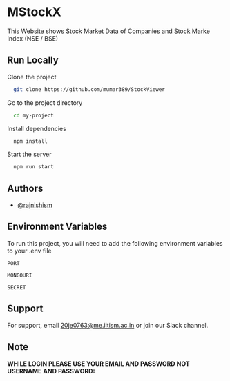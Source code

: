
# MStockX

This Website shows Stock Market Data of Companies and Stock Marke Index (NSE / BSE)

## Run Locally

Clone the project

```bash
  git clone https://github.com/mumar389/StockViewer
```

Go to the project directory

```bash
  cd my-project
```

Install dependencies

```bash
  npm install
```

Start the server

```bash
  npm run start
```


## Authors

- [@rajnishism](https://www.github.com/rajnishism)


## Environment Variables

To run this project, you will need to add the following environment variables to your .env file

`PORT`

`MONGOURI`

`SECRET`




## Support

For support, email 20je0763@me.iitism.ac.in or join our Slack channel.


## Note

**WHILE LOGIN PLEASE USE YOUR EMAIL AND PASSWORD NOT USERNAME AND PASSWORD:** 



